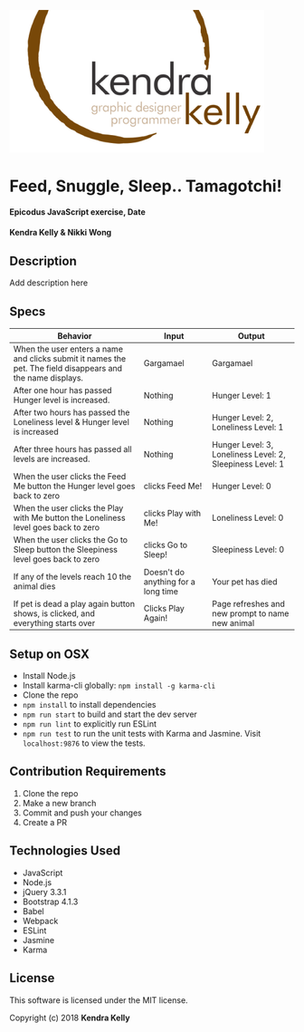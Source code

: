 ![Kendra Kelly Logo](/kkgithub.png)
# Feed, Snuggle, Sleep.. Tamagotchi!

#### Epicodus JavaScript exercise, Date

#### Kendra Kelly & Nikki Wong

## Description

Add description here

## Specs

| Behavior | Input | Output |
|----------|-------|--------|
| When the user enters a name and clicks submit it names the pet. The field disappears and the name displays. | Gargamael | Gargamael |
| After one hour has passed Hunger level is increased. | Nothing | Hunger Level: 1 |
| After two hours has passed the Loneliness level & Hunger level is increased  | Nothing | Hunger Level: 2, Loneliness Level: 1 |
| After three hours has passed all levels are increased. | Nothing | Hunger Level: 3, Loneliness Level: 2, Sleepiness Level: 1 |
| When the user clicks the Feed Me button the Hunger level goes back to zero | clicks Feed Me! | Hunger Level: 0 |
| When the user clicks the Play with Me button the Loneliness level goes back to zero | clicks Play with Me! | Loneliness Level: 0 |
| When the user clicks the Go to Sleep button the Sleepiness level goes back to zero | clicks Go to Sleep! | Sleepiness Level: 0 |
| If any of the levels reach 10 the animal dies | Doesn't do anything for a long time | Your pet has died |
| If pet is dead a play again button shows, is clicked, and everything starts over | Clicks Play Again! | Page refreshes and new prompt to name new animal |

## Setup on OSX

* Install Node.js
* Install karma-cli globally: `npm install -g karma-cli`
* Clone the repo
* `npm install` to install dependencies
* `npm run start` to build and start the dev server
* `npm run lint` to explicitly run ESLint
* `npm run test` to run the unit tests with Karma and Jasmine. Visit `localhost:9876` to view the tests.

## Contribution Requirements

1. Clone the repo
1. Make a new branch
1. Commit and push your changes
1. Create a PR

## Technologies Used

* JavaScript
* Node.js
* jQuery 3.3.1
* Bootstrap 4.1.3
* Babel
* Webpack
* ESLint
* Jasmine
* Karma

## License

This software is licensed under the MIT license.

Copyright (c) 2018 **Kendra Kelly**
